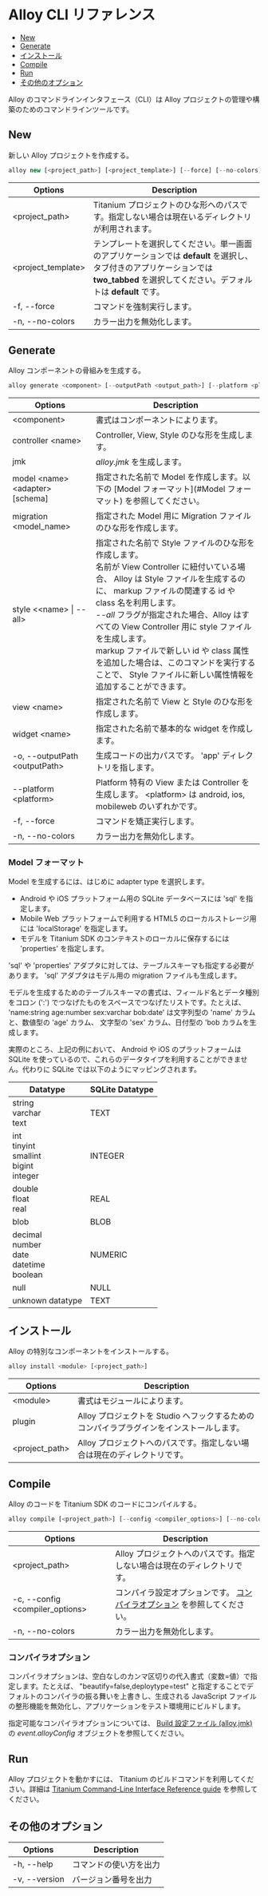 Alloy CLI リファレンス
======================

- [New](#new)
- [Generate](#generate)
- [インストール](#インストール)
- [Compile](#compile)
- [Run](#run)
- [その他のオプション](#その他のオプション)


Alloy のコマンドラインインタフェース（CLI）は Alloy プロジェクトの管理や構築のためのコマンドラインツールです。

<!--
The Alloy Command-Line Interface (CLI) is a command-line tool for managing and building Alloy projects.
-->

New
---

新しい Alloy プロジェクトを作成する。

<!--
Creates a new Alloy project.
-->

```JavaScript
alloy new [<project_path>] [<project_template>] [--force] [--no-colors]
```

| Options              | Description |
| -------------------- | ----------- |
| \<project_path\>     | Titanium プロジェクトのひな形へのパスです。指定しない場合は現在いるディレクトリが利用されます。 |
| \<project_template\> | テンプレートを選択してください。単一画面のアプリケーションでは **default** を選択し、タブ付きのアプリケーションでは **two_tabbed** を選択してください。デフォルトは **default** です。 |
| -f, --force          | コマンドを強制実行します。 |
| -n, --no-colors      | カラー出力を無効化します。 |

<!--
| Options              | Description |
| -------------------- | ----------- |
| \<project_path\>     | Path to a skeleton Titanium project, otherwise the current working directory is used. |
| \<project_template\> | Selects the template. Choose between default for a single pane application or two_tabbed or a tabbed application. Defaults to default. |
| -f, --force          | Forces the command to execute. |
| -n, --no-colors      | Disables color output. |
-->

Generate
--------

Alloy コンポーネントの骨組みを生成する。

<!--
Creates skeleton Alloy components.
-->

```JavaScript
alloy generate <component> [--outputPath <output_path>] [--platform <platform>] [--force] [--no-colors] 
```

| Options | Description |
| -------------------- | ----------- |
| \<component\> | 書式はコンポーネントによります。 |
| controller \<name\> | Controller, View, Style のひな形を生成します。 |
| jmk | *alloy.jmk* を生成します。 |
| model \<name\> \<adapter\> [schema] | 指定された名前で Model を作成します。以下の [Model フォーマット](#Model フォーマット) を参照してください。 |
| migration \<model_name\> | 指定された Model 用に Migration ファイルのひな形を作成します。 |
| style <\<name\> &#124; --all> | 指定された名前で Style ファイルのひな形を作成します。<br>名前が View Controller に紐付いている場合、 Alloy は Style ファイルを生成するのに、 markup ファイルの関連する id や class 名を利用します。<br> *--all* フラグが指定された場合、Alloy はすべての View Controller 用に style ファイルを生成します。<br>markup ファイルで新しい id や class 属性を追加した場合は、このコマンドを実行することで、 Style ファイルに新しい属性情報を追加することができます。|
| view \<name\> | 指定された名前で View と Style のひな形を作成します。 |
| widget \<name\> | 指定された名前で基本的な widget を作成します。 |
| -o, --outputPath \<outputPath\> | 生成コードの出力パスです。 'app' ディレクトリを指します。 |
| --platform \<platform\> | Platform 特有の View または Controller を生成します。 \<platform\> は android, ios, mobileweb のいずれかです。 |
| -f, --force | コマンドを矯正実行します。 |
| -n, --no-colors | カラー出力を無効化します。 |

<!--
| Options | Description |
| -------------------- | ----------- |
| \<component\> | Format is component specific. |
| controller \<name\> | Create a skeleton controller, view and style. |
| jmk | Creates alloy.jmk. |
| model \<name\> \<adapter\> [schema] | Creates a model with the specified name. See Model Format below. |
| migration \<model_name\> | Creates a skeleton migration file for the specified model. |
| style <\<name\> &#124; --all> | Creates a skeleton style file with the specified name. <br>If the name is associated with a view-controller, Alloy uses the id and class names from the markup file to populate the style file.<br>If --all flag is specified, Alloy generates skeleton style files for all view-controllers.<br>If you add new id or class attributes to the markup file, running this command updates the style file with the new attributes.\
| view \<name\> | Creates a skeleton view and style with the specified name. |
| widget \<name\> | Creates a basic widget with the specified name. |
| -o, --outputPath \<outputPath\> | Output path for generated code. Point to the 'app' directory. |
| --platform \<platform\> | Create a platform-specific view or controller component, where \<platform\> is either android, ios or mobileweb. |
| -f, --force | Forces the command to execute. |
| -n, --no-colors | Disables color output. |
-->

### Model フォーマット

Model を生成するには、はじめに adapter type を選択します。

<!--
To generate a model, first select the adapter type:
-->

- Android や iOS プラットフォーム用の SQLite データベースには 'sql' を指定します。
- Mobile Web プラットフォームで利用する HTML5 のローカルストレージ用には 'localStorage' を指定します。
- モデルを Titanium SDK のコンテキストのローカルに保存するには 'properties' を指定します。

<!--
- 'sql' for the SQLite database for the Android and iOS platform.
- 'localStorage' for HTML5 localStorage for the Mobile Web platform.
- 'properties' for storing models locally in Titanium SDK context.
-->

'sql' や 'properties' アダプタに対しては、テーブルスキーマも指定する必要があります。 'sql' アダプタはモデル用の migration ファイルも生成します。

<!--
For the 'sql' and 'properties' adapters, you will also need to specify a table schema. The 'sql' adapter type will also generate a migration file with the model.
-->

モデルを生成するためのテーブルスキーマの書式は、フィールド名とデータ種別をコロン (':') でつなげたものをスペースでつなげたリストです。たとえば、 'name:string age:number sex:varchar bob:date' は文字列型の 'name' カラムと、数値型の 'age' カラム、 文字型の 'sex' カラム、日付型の 'bob カラムを生成します。

<!--
The table schema format for generating models is a space-delimited list of the field name, followed by a colon (':'), followed by the data type. For example, specifying 'name:string age:number sex:varchar dob:date' will create a table with four columns: 'name' which stores a string, 'age' which stores a number, 'sex' which stores a character, and 'dob' which stores a date.
-->

実際のところ、上記の例において、 Android や iOS のプラットフォームは SQLite を使っているので、これらのデータタイプを利用することができません。代わりに SQLite では以下のようにマッピングされます。

<!--
Actually, in the above example, since both the Android and iOS platforms use SQLite, none of these datatypes are available. Instead, they will be mapped based on the following:
-->

| Datatype                                                 | SQLite Datatype |
| -------------------------------------------------------- | --------------- |
| string <br> varchar <br> text                            | TEXT            |
| int <br> tinyint <br> smallint <br> bigint <br> integer  | INTEGER         |
| double <br> float <br> real                              | REAL            |
| blob                                                     | BLOB            |
| decimal <br> number <br> date <br> datetime <br> boolean | NUMERIC         |
| null                                                     | NULL            |
| unknown datatype                                         | TEXT            |


インストール
------------

Alloy の特別なコンポーネントをインストールする。

<!--
Installs special Alloy project components.
-->

```JavaScript
alloy install <module> [<project_path>]
```

| Options          | Description                                                                 |
| ---------------- | --------------------------------------------------------------------------- |
| \<module\>       | 書式はモジュールによります。                                                |
| plugin           | Alloy プロジェクトを Studio へフックするためのコンパイラプラグインをインストールします。|
| <project_path>   | Alloy プロジェクトへのパスです。指定しない場合は現在のディレクトリです。    |

<!--
| Options          | Description                                                                 |
| ---------------- | --------------------------------------------------------------------------- |
| \<module\>       | Format is module specific.                                                  |
| plugin           | Installs the compiler plugin to hook the Alloy project to Studio.           |
| \<project_path\> | Path to the Alloy project, otherwise the current working directory is used. |
-->

Compile
-------

Alloy のコードを Titanium SDK のコードにコンパイルする。

<!--
Compiles Alloy code to Titanium SDK code.
-->

```JavaScript
alloy compile [<project_path>] [--config <compiler_options>] [--no-colors]
```

| Options                         | Description                                                                 |
| ------------------------------- | --------------------------------------------------------------------------- |
| <project_path>                  | Alloy プロジェクトへのパスです。指定しない場合は現在のディレクトリです。    |
| -c, --config <compiler_options> | コンパイラ設定オプションです。 [コンパイラオプション](#コンパイラオプション) を参照してください。 |
| -n, --no-colors                 | カラー出力を無効化します。                                                  |

<!--
| Options                         | Description                                                                 |
| ------------------------------- | --------------------------------------------------------------------------- |
| <project_path>                  | Path to the Alloy project, otherwise the current working directory is used. |
| -c, --config <compiler_options> | Compiler configuration options to use. See Compiler Options below.          |
| -n, --no-colors                 | Disables color output.                                                      |
-->

### コンパイラオプション

コンパイラオプションは、空白なしのカンマ区切りの代入書式（変数=値）で指定します。たとえば、 "beautify=false,deploytype=test" と指定することでデフォルトのコンパイラの振る舞いを上書きし、生成される JavaScript ファイルの整形機能を無効化し、アプリケーションをテスト環境用にビルドします。

指定可能なコンパイラオプションについては、 [Build 設定ファイル (alloy.jmk)](Alloy_Reference_Guides/Build_Configuration_File.md) の *event.alloyConfig* オブジェクトを参照してください。

<!--
The compiler options are a list of comma-delimited assignment statements (variable=value) without any spaces. For example, specifying "beautify=false,deploytype=test" overrides the default compiler behavior to disable beautifying the generated JavaScript files and building the application for the test environment.

Refer to the event.alloyConfig object in Build Configuration File (alloy.jmk) for a list of settable compiler options.
-->

Run
---

Alloy プロジェクトを動かすには、 Titanium のビルドコマンドを利用してください。詳細は [Titanium Command-Line Interface Reference guide](http://docs.appcelerator.com/titanium/3.0/#!/guide/Titanium_Command-Line_Interface_Reference) を参照してください。

<!--
Use the titanium build command to run Alloy projects. See the Titanium Command-Line Interface Reference guide for more information.
-->

その他のオプション
------------------

| Options       | Description            |
| ------------- | ---------------------- |
| -h, --help    | コマンドの使い方を出力 |
| -v, --version | バージョン番号を出力   |
